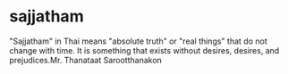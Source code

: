 # sajjatham
"Sajjatham" in Thai means "absolute truth" or "real things" that do not change with time. It is something that exists without desires, desires, and prejudices.Mr. Thanataat Sarootthanakon
